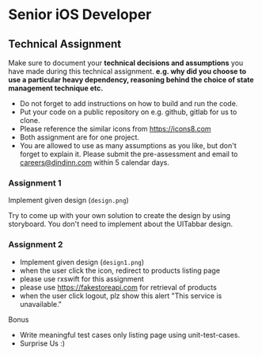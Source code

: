 # Senior iOS Developer

## Technical Assignment

Make sure to document your **technical decisions and assumptions** you have made during this technical assignment. **e.g. why did you choose to use a particular heavy dependency, reasoning behind the choice of state management technique etc.**

- Do not forget to add instructions on how to build and run the code.
- Put your code on a public repository on e.g. github, gitlab for us to clone.
- Please reference the similar icons from https://icons8.com
- Both assignment are for one project.
- You are allowed to use as many assumptions as you like, but don't forget to explain it.
  Please submit the pre-assessment and email to careers@dindinn.com within 5 calendar days.

### Assignment 1

Implement given design (`design.png`)

Try to come up with your own solution to create the design by using storyboard. You don't need to implement about the UITabbar design. 

### Assignment 2
  
  - Implement given design (`design1.png`)
  - when the user click the icon, redirect to products listing page 
  - please use rxswift for this assignment
  - please use https://fakestoreapi.com for retrieval of products
  - when the user click logout, plz show this alert "This service is unavailable."

Bonus

- Write meaningful test cases only listing page using unit-test-cases.
- Surprise Us :)